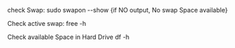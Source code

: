 check Swap:
sudo swapon --show {if NO output, No swap Space available}

Check active swap:
free -h

Check available Space in Hard Drive
df -h
